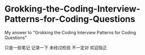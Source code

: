 # Grokking-the-Coding-Interview-Patterns-for-Coding-Questions
My answer to "Grokking the Coding Interview Patterns for Coding Questions"

只是一些笔记 记录一下 未经过检验 不一定对 欢迎指正
